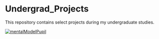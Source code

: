 # Undergrad_Projects
This repository contains select projects during my undergraduate studies.

[![mentalModelPupil](https://img.youtu.be/ZQOfGTShs-A.jpg)](https://www.youtu.be/ZQOfGTShs-A "protocolMentalModel")